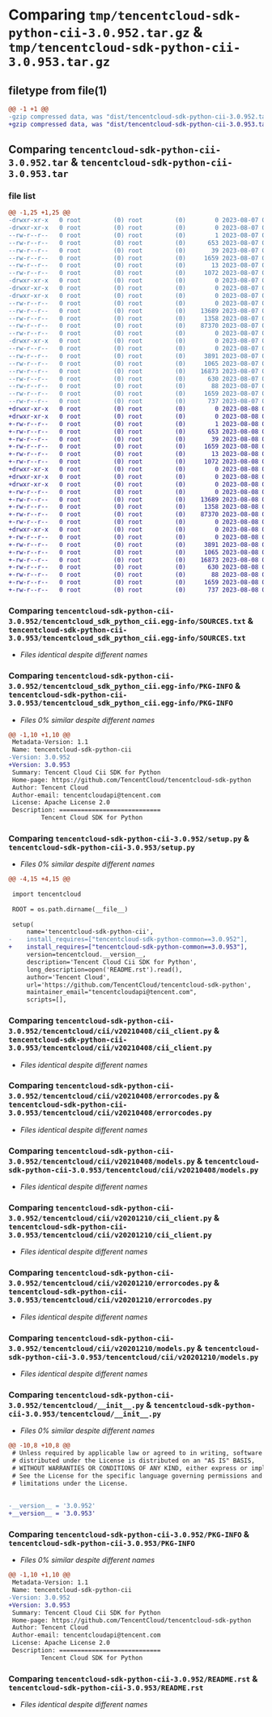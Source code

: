 # Comparing `tmp/tencentcloud-sdk-python-cii-3.0.952.tar.gz` & `tmp/tencentcloud-sdk-python-cii-3.0.953.tar.gz`

## filetype from file(1)

```diff
@@ -1 +1 @@
-gzip compressed data, was "dist/tencentcloud-sdk-python-cii-3.0.952.tar", last modified: Mon Aug  7 08:49:15 2023, max compression
+gzip compressed data, was "dist/tencentcloud-sdk-python-cii-3.0.953.tar", last modified: Tue Aug  8 00:21:02 2023, max compression
```

## Comparing `tencentcloud-sdk-python-cii-3.0.952.tar` & `tencentcloud-sdk-python-cii-3.0.953.tar`

### file list

```diff
@@ -1,25 +1,25 @@
-drwxr-xr-x   0 root         (0) root         (0)        0 2023-08-07 08:49:15.000000 tencentcloud-sdk-python-cii-3.0.952/
-drwxr-xr-x   0 root         (0) root         (0)        0 2023-08-07 08:49:15.000000 tencentcloud-sdk-python-cii-3.0.952/tencentcloud_sdk_python_cii.egg-info/
--rw-r--r--   0 root         (0) root         (0)        1 2023-08-07 08:49:15.000000 tencentcloud-sdk-python-cii-3.0.952/tencentcloud_sdk_python_cii.egg-info/dependency_links.txt
--rw-r--r--   0 root         (0) root         (0)      653 2023-08-07 08:49:15.000000 tencentcloud-sdk-python-cii-3.0.952/tencentcloud_sdk_python_cii.egg-info/SOURCES.txt
--rw-r--r--   0 root         (0) root         (0)       39 2023-08-07 08:49:15.000000 tencentcloud-sdk-python-cii-3.0.952/tencentcloud_sdk_python_cii.egg-info/requires.txt
--rw-r--r--   0 root         (0) root         (0)     1659 2023-08-07 08:49:15.000000 tencentcloud-sdk-python-cii-3.0.952/tencentcloud_sdk_python_cii.egg-info/PKG-INFO
--rw-r--r--   0 root         (0) root         (0)       13 2023-08-07 08:49:15.000000 tencentcloud-sdk-python-cii-3.0.952/tencentcloud_sdk_python_cii.egg-info/top_level.txt
--rw-r--r--   0 root         (0) root         (0)     1072 2023-08-07 08:49:15.000000 tencentcloud-sdk-python-cii-3.0.952/setup.py
-drwxr-xr-x   0 root         (0) root         (0)        0 2023-08-07 08:49:15.000000 tencentcloud-sdk-python-cii-3.0.952/tencentcloud/
-drwxr-xr-x   0 root         (0) root         (0)        0 2023-08-07 08:49:15.000000 tencentcloud-sdk-python-cii-3.0.952/tencentcloud/cii/
-drwxr-xr-x   0 root         (0) root         (0)        0 2023-08-07 08:49:15.000000 tencentcloud-sdk-python-cii-3.0.952/tencentcloud/cii/v20210408/
--rw-r--r--   0 root         (0) root         (0)        0 2023-08-07 08:49:15.000000 tencentcloud-sdk-python-cii-3.0.952/tencentcloud/cii/v20210408/__init__.py
--rw-r--r--   0 root         (0) root         (0)    13689 2023-08-07 08:49:15.000000 tencentcloud-sdk-python-cii-3.0.952/tencentcloud/cii/v20210408/cii_client.py
--rw-r--r--   0 root         (0) root         (0)     1358 2023-08-07 08:49:15.000000 tencentcloud-sdk-python-cii-3.0.952/tencentcloud/cii/v20210408/errorcodes.py
--rw-r--r--   0 root         (0) root         (0)    87370 2023-08-07 08:49:15.000000 tencentcloud-sdk-python-cii-3.0.952/tencentcloud/cii/v20210408/models.py
--rw-r--r--   0 root         (0) root         (0)        0 2023-08-07 08:49:15.000000 tencentcloud-sdk-python-cii-3.0.952/tencentcloud/cii/__init__.py
-drwxr-xr-x   0 root         (0) root         (0)        0 2023-08-07 08:49:15.000000 tencentcloud-sdk-python-cii-3.0.952/tencentcloud/cii/v20201210/
--rw-r--r--   0 root         (0) root         (0)        0 2023-08-07 08:49:15.000000 tencentcloud-sdk-python-cii-3.0.952/tencentcloud/cii/v20201210/__init__.py
--rw-r--r--   0 root         (0) root         (0)     3891 2023-08-07 08:49:15.000000 tencentcloud-sdk-python-cii-3.0.952/tencentcloud/cii/v20201210/cii_client.py
--rw-r--r--   0 root         (0) root         (0)     1065 2023-08-07 08:49:15.000000 tencentcloud-sdk-python-cii-3.0.952/tencentcloud/cii/v20201210/errorcodes.py
--rw-r--r--   0 root         (0) root         (0)    16873 2023-08-07 08:49:15.000000 tencentcloud-sdk-python-cii-3.0.952/tencentcloud/cii/v20201210/models.py
--rw-r--r--   0 root         (0) root         (0)      630 2023-08-07 08:49:15.000000 tencentcloud-sdk-python-cii-3.0.952/tencentcloud/__init__.py
--rw-r--r--   0 root         (0) root         (0)       88 2023-08-07 08:49:15.000000 tencentcloud-sdk-python-cii-3.0.952/setup.cfg
--rw-r--r--   0 root         (0) root         (0)     1659 2023-08-07 08:49:15.000000 tencentcloud-sdk-python-cii-3.0.952/PKG-INFO
--rw-r--r--   0 root         (0) root         (0)      737 2023-08-07 08:49:15.000000 tencentcloud-sdk-python-cii-3.0.952/README.rst
+drwxr-xr-x   0 root         (0) root         (0)        0 2023-08-08 00:21:02.000000 tencentcloud-sdk-python-cii-3.0.953/
+drwxr-xr-x   0 root         (0) root         (0)        0 2023-08-08 00:21:02.000000 tencentcloud-sdk-python-cii-3.0.953/tencentcloud_sdk_python_cii.egg-info/
+-rw-r--r--   0 root         (0) root         (0)        1 2023-08-08 00:21:02.000000 tencentcloud-sdk-python-cii-3.0.953/tencentcloud_sdk_python_cii.egg-info/dependency_links.txt
+-rw-r--r--   0 root         (0) root         (0)      653 2023-08-08 00:21:02.000000 tencentcloud-sdk-python-cii-3.0.953/tencentcloud_sdk_python_cii.egg-info/SOURCES.txt
+-rw-r--r--   0 root         (0) root         (0)       39 2023-08-08 00:21:02.000000 tencentcloud-sdk-python-cii-3.0.953/tencentcloud_sdk_python_cii.egg-info/requires.txt
+-rw-r--r--   0 root         (0) root         (0)     1659 2023-08-08 00:21:02.000000 tencentcloud-sdk-python-cii-3.0.953/tencentcloud_sdk_python_cii.egg-info/PKG-INFO
+-rw-r--r--   0 root         (0) root         (0)       13 2023-08-08 00:21:02.000000 tencentcloud-sdk-python-cii-3.0.953/tencentcloud_sdk_python_cii.egg-info/top_level.txt
+-rw-r--r--   0 root         (0) root         (0)     1072 2023-08-08 00:21:02.000000 tencentcloud-sdk-python-cii-3.0.953/setup.py
+drwxr-xr-x   0 root         (0) root         (0)        0 2023-08-08 00:21:02.000000 tencentcloud-sdk-python-cii-3.0.953/tencentcloud/
+drwxr-xr-x   0 root         (0) root         (0)        0 2023-08-08 00:21:02.000000 tencentcloud-sdk-python-cii-3.0.953/tencentcloud/cii/
+drwxr-xr-x   0 root         (0) root         (0)        0 2023-08-08 00:21:02.000000 tencentcloud-sdk-python-cii-3.0.953/tencentcloud/cii/v20210408/
+-rw-r--r--   0 root         (0) root         (0)        0 2023-08-08 00:21:02.000000 tencentcloud-sdk-python-cii-3.0.953/tencentcloud/cii/v20210408/__init__.py
+-rw-r--r--   0 root         (0) root         (0)    13689 2023-08-08 00:21:02.000000 tencentcloud-sdk-python-cii-3.0.953/tencentcloud/cii/v20210408/cii_client.py
+-rw-r--r--   0 root         (0) root         (0)     1358 2023-08-08 00:21:02.000000 tencentcloud-sdk-python-cii-3.0.953/tencentcloud/cii/v20210408/errorcodes.py
+-rw-r--r--   0 root         (0) root         (0)    87370 2023-08-08 00:21:02.000000 tencentcloud-sdk-python-cii-3.0.953/tencentcloud/cii/v20210408/models.py
+-rw-r--r--   0 root         (0) root         (0)        0 2023-08-08 00:21:02.000000 tencentcloud-sdk-python-cii-3.0.953/tencentcloud/cii/__init__.py
+drwxr-xr-x   0 root         (0) root         (0)        0 2023-08-08 00:21:02.000000 tencentcloud-sdk-python-cii-3.0.953/tencentcloud/cii/v20201210/
+-rw-r--r--   0 root         (0) root         (0)        0 2023-08-08 00:21:02.000000 tencentcloud-sdk-python-cii-3.0.953/tencentcloud/cii/v20201210/__init__.py
+-rw-r--r--   0 root         (0) root         (0)     3891 2023-08-08 00:21:02.000000 tencentcloud-sdk-python-cii-3.0.953/tencentcloud/cii/v20201210/cii_client.py
+-rw-r--r--   0 root         (0) root         (0)     1065 2023-08-08 00:21:02.000000 tencentcloud-sdk-python-cii-3.0.953/tencentcloud/cii/v20201210/errorcodes.py
+-rw-r--r--   0 root         (0) root         (0)    16873 2023-08-08 00:21:02.000000 tencentcloud-sdk-python-cii-3.0.953/tencentcloud/cii/v20201210/models.py
+-rw-r--r--   0 root         (0) root         (0)      630 2023-08-08 00:21:02.000000 tencentcloud-sdk-python-cii-3.0.953/tencentcloud/__init__.py
+-rw-r--r--   0 root         (0) root         (0)       88 2023-08-08 00:21:02.000000 tencentcloud-sdk-python-cii-3.0.953/setup.cfg
+-rw-r--r--   0 root         (0) root         (0)     1659 2023-08-08 00:21:02.000000 tencentcloud-sdk-python-cii-3.0.953/PKG-INFO
+-rw-r--r--   0 root         (0) root         (0)      737 2023-08-08 00:21:02.000000 tencentcloud-sdk-python-cii-3.0.953/README.rst
```

### Comparing `tencentcloud-sdk-python-cii-3.0.952/tencentcloud_sdk_python_cii.egg-info/SOURCES.txt` & `tencentcloud-sdk-python-cii-3.0.953/tencentcloud_sdk_python_cii.egg-info/SOURCES.txt`

 * *Files identical despite different names*

### Comparing `tencentcloud-sdk-python-cii-3.0.952/tencentcloud_sdk_python_cii.egg-info/PKG-INFO` & `tencentcloud-sdk-python-cii-3.0.953/tencentcloud_sdk_python_cii.egg-info/PKG-INFO`

 * *Files 0% similar despite different names*

```diff
@@ -1,10 +1,10 @@
 Metadata-Version: 1.1
 Name: tencentcloud-sdk-python-cii
-Version: 3.0.952
+Version: 3.0.953
 Summary: Tencent Cloud Cii SDK for Python
 Home-page: https://github.com/TencentCloud/tencentcloud-sdk-python
 Author: Tencent Cloud
 Author-email: tencentcloudapi@tencent.com
 License: Apache License 2.0
 Description: ============================
         Tencent Cloud SDK for Python
```

### Comparing `tencentcloud-sdk-python-cii-3.0.952/setup.py` & `tencentcloud-sdk-python-cii-3.0.953/setup.py`

 * *Files 0% similar despite different names*

```diff
@@ -4,15 +4,15 @@
 
 import tencentcloud
 
 ROOT = os.path.dirname(__file__)
 
 setup(
     name='tencentcloud-sdk-python-cii',
-    install_requires=["tencentcloud-sdk-python-common==3.0.952"],
+    install_requires=["tencentcloud-sdk-python-common==3.0.953"],
     version=tencentcloud.__version__,
     description='Tencent Cloud Cii SDK for Python',
     long_description=open('README.rst').read(),
     author='Tencent Cloud',
     url='https://github.com/TencentCloud/tencentcloud-sdk-python',
     maintainer_email="tencentcloudapi@tencent.com",
     scripts=[],
```

### Comparing `tencentcloud-sdk-python-cii-3.0.952/tencentcloud/cii/v20210408/cii_client.py` & `tencentcloud-sdk-python-cii-3.0.953/tencentcloud/cii/v20210408/cii_client.py`

 * *Files identical despite different names*

### Comparing `tencentcloud-sdk-python-cii-3.0.952/tencentcloud/cii/v20210408/errorcodes.py` & `tencentcloud-sdk-python-cii-3.0.953/tencentcloud/cii/v20210408/errorcodes.py`

 * *Files identical despite different names*

### Comparing `tencentcloud-sdk-python-cii-3.0.952/tencentcloud/cii/v20210408/models.py` & `tencentcloud-sdk-python-cii-3.0.953/tencentcloud/cii/v20210408/models.py`

 * *Files identical despite different names*

### Comparing `tencentcloud-sdk-python-cii-3.0.952/tencentcloud/cii/v20201210/cii_client.py` & `tencentcloud-sdk-python-cii-3.0.953/tencentcloud/cii/v20201210/cii_client.py`

 * *Files identical despite different names*

### Comparing `tencentcloud-sdk-python-cii-3.0.952/tencentcloud/cii/v20201210/errorcodes.py` & `tencentcloud-sdk-python-cii-3.0.953/tencentcloud/cii/v20201210/errorcodes.py`

 * *Files identical despite different names*

### Comparing `tencentcloud-sdk-python-cii-3.0.952/tencentcloud/cii/v20201210/models.py` & `tencentcloud-sdk-python-cii-3.0.953/tencentcloud/cii/v20201210/models.py`

 * *Files identical despite different names*

### Comparing `tencentcloud-sdk-python-cii-3.0.952/tencentcloud/__init__.py` & `tencentcloud-sdk-python-cii-3.0.953/tencentcloud/__init__.py`

 * *Files 0% similar despite different names*

```diff
@@ -10,8 +10,8 @@
 # Unless required by applicable law or agreed to in writing, software
 # distributed under the License is distributed on an "AS IS" BASIS,
 # WITHOUT WARRANTIES OR CONDITIONS OF ANY KIND, either express or implied.
 # See the License for the specific language governing permissions and
 # limitations under the License.
 
 
-__version__ = '3.0.952'
+__version__ = '3.0.953'
```

### Comparing `tencentcloud-sdk-python-cii-3.0.952/PKG-INFO` & `tencentcloud-sdk-python-cii-3.0.953/PKG-INFO`

 * *Files 0% similar despite different names*

```diff
@@ -1,10 +1,10 @@
 Metadata-Version: 1.1
 Name: tencentcloud-sdk-python-cii
-Version: 3.0.952
+Version: 3.0.953
 Summary: Tencent Cloud Cii SDK for Python
 Home-page: https://github.com/TencentCloud/tencentcloud-sdk-python
 Author: Tencent Cloud
 Author-email: tencentcloudapi@tencent.com
 License: Apache License 2.0
 Description: ============================
         Tencent Cloud SDK for Python
```

### Comparing `tencentcloud-sdk-python-cii-3.0.952/README.rst` & `tencentcloud-sdk-python-cii-3.0.953/README.rst`

 * *Files identical despite different names*

